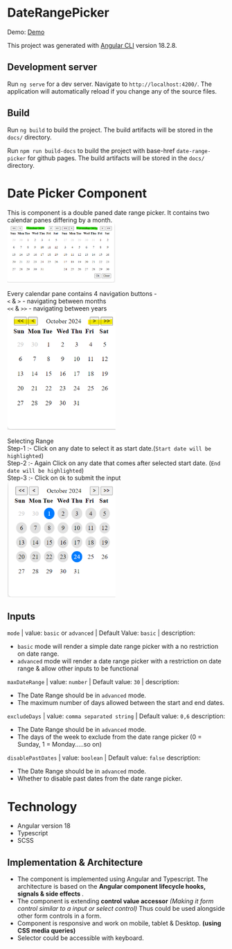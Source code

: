 # DateRangePicker

Demo: [Demo](https://shailesh1297.github.io/date-range-picker/)

This project was generated with [Angular CLI](https://github.com/angular/angular-cli) version 18.2.8.

## Development server

Run `ng serve` for a dev server. Navigate to `http://localhost:4200/`. The application will automatically reload if you change any of the source files.

## Build
Run `ng build` to build the project. The build artifacts will be stored in the `docs/` directory.

Run `npm run build-docs` to build the project with base-href `date-range-picker` for github pages. The build artifacts will be stored in the `docs/` directory.



# Date Picker Component

This is component is a double paned date range picker. It contains two calendar panes differing by a month.<br>
<img src="image.png" width="250"/>

Every calendar pane contains 4 navigation buttons - <br>
 `<` & `>` - navigating between months <br>
 `<<` & `>>` - navigating between years <br>
 <img src="image-1.png" width="250"/>

 Selecting Range <br>
 Step-1 :- Click on any date to select it as start date.(`Start date will be highlighted`) <br>
 Step-2 :- Again Click on any date that comes after selected start date. (`End date will be highlighted`) <br>
 Step-3 :- Click on `Ok` to submit the input<br>
<img src="image-2.png" width="250"/>

## Inputs
`mode` | value: `basic` or `advanced` | Default Value: `basic` |
description:
- `basic` mode will render a simple date range picker with a no restriction on date range.
- `advanced` mode will render a date range picker with a restriction on date range & allow other inputs to be functional

`maxDateRange` | value: `number` | Default value: `30` |
description:
- The Date Range should be in  `advanced` mode.
- The maximum number of days allowed between the start and end dates.

`excludeDays` | value: `comma separated string` | Default value: `0,6`
description:
- The Date Range should be in `advanced` mode.
- The days of the week to exclude from the date range picker (0 = Sunday, 1 = Monday.....so on)

`disablePastDates` | value: `boolean` | Default value: `false`
description:
- The Date Range should be in `advanced` mode.
- Whether to disable past dates from the date range picker.

# Technology

- Angular version 18
- Typescript
- SCSS

## Implementation & Architecture
<ul>
    <li>The component is implemented using Angular and Typescript. The architecture is based on the <b>Angular component lifecycle hooks, signals & side effects </b>.</li>
    <li> The component is extending <b>control value accessor</b> <i>(Making it form control similar to a input or select control)</i> Thus could be used alongside other form controls in a form. </li>
    <li> Component is responsive and work on mobile, tablet & Desktop. <b>(using CSS media queries)</b></li>
    <li> Selector could be accessible with keyboard. </li>
</ul>



